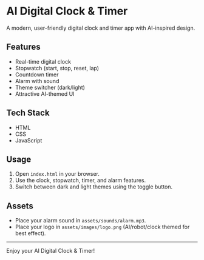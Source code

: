 # AI Digital Clock & Timer

A modern, user-friendly digital clock and timer app with AI-inspired design.

## Features
- Real-time digital clock
- Stopwatch (start, stop, reset, lap)
- Countdown timer
- Alarm with sound
- Theme switcher (dark/light)
- Attractive AI-themed UI

## Tech Stack
- HTML
- CSS
- JavaScript

## Usage
1. Open `index.html` in your browser.
2. Use the clock, stopwatch, timer, and alarm features.
3. Switch between dark and light themes using the toggle button.

## Assets
- Place your alarm sound in `assets/sounds/alarm.mp3`.
- Place your logo in `assets/images/logo.png` (AI/robot/clock themed for best effect).

---
Enjoy your AI Digital Clock & Timer! 